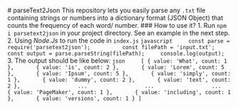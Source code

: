 #   p a r s e T e x t 2 J s o n  
  
 T h i s   r e p o s i t o r y   l e t s   y o u   e a s i l y   p a r s e   a n y   ` . t x t `   f i l e   c o n t a i n i n g   s t r i n g s   o r   n u m b e r s   i n t o   a   d i c t i o n a r y   f o r m a t   ( J S O N   O b j e c t )   t h a t   c o u n t s   t h e   f r e q u e n c y   o f   e a c h   w o r d /   n u m b e r .  
  
 # # #   H o w   t o   u s e   i t ?  
  
 1 .   R u n   ` n p m   i   p a r s e t e x t 2 j s o n `   i n   y o u r   p r o j e c t   d i r e c t o r y .   S e e   a n   e x a m p l e   i n   t h e   n e x t   s t e p .  
  
 2 .   U s i n g   * N o d e . J s *   t o   r u n   t h e   c o d e   i n   ` i n d e x . j s `  
  
       ` ` ` j a v a s c r i p t  
       c o n s t   p a r s e   =   r e q u i r e ( ' p a r s e t e x t 2 j s o n ' ) ;  
        
       c o n s t   f i l e P a t h   =   ' i n p u t . t x t ' ;  
       c o n s t   o u t p u t   =   p a r s e . p a r s e S t r i n g ( f i l e P a t h ) ;  
       c o n s o l e . l o g ( o u t p u t ) ;  
       ` ` `  
  
 3 .   T h e   o u t p u t   s h o u l d   b e   l i k e   b e l o w :  
  
       ` ` ` j s o n  
       [   {   v a l u e :   ' W h a t ' ,   c o u n t :   1   } ,  
           {   v a l u e :   ' i s ' ,   c o u n t :   2   } ,  
           {   v a l u e :   ' L o r e m ' ,   c o u n t :   5   } ,  
           {   v a l u e :   ' I p s u m ' ,   c o u n t :   5   } ,  
           {   v a l u e :   ' s i m p l y ' ,   c o u n t :   1   } ,  
           {   v a l u e :   ' d u m m y ' ,   c o u n t :   2   } ,  
           {   v a l u e :   ' t e x t ' ,   c o u n t :   2   } ,  
         	 	 	 	 . . .  
         	 	 	 	 . . .  
         	 	 	 	 . . .  
           {   v a l u e :   ' P a g e M a k e r ' ,   c o u n t :   1   } ,  
           {   v a l u e :   ' i n c l u d i n g ' ,   c o u n t :   1   } ,  
           {   v a l u e :   ' v e r s i o n s ' ,   c o u n t :   1   }   ]  
       ` ` `  
  
 